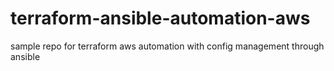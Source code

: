 # terraform-ansible-automation-aws
sample repo for terraform aws automation with config management through ansible
